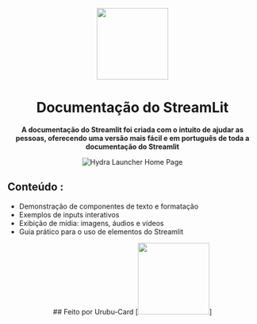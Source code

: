 <div align="center">

[<img src="https://media.datacamp.com/legacy/v1727712679/image_0dd3c66c35.png" width="144"/>](https://documentacaodourubu.streamlit.app)

  <h1 align="center">Documentação do StreamLit</h1>

  <p align="center">
    <strong>A documentação do Streamlit foi criada com o intuito de ajudar as pessoas, oferecendo uma versão mais fácil e em português de toda a documentação do Streamlit</strong>
  </p>



![Hydra Launcher Home Page](https://cdn.discordapp.com/attachments/1126193178295423057/1371484813919387648/image.png?ex=68234e44&is=6821fcc4&hm=1e595fdd44d08459e4066af70dfa3bbf13320cda0ea65a6bec070d4c4f1ba030&)

</div>

## Conteúdo :

- Demonstração de componentes de texto e formatação
- Exemplos de inputs interativos
- Exibição de mídia: imagens, áudios e vídeos
- Guia prático para o uso de elementos do Streamlit


<div align="center">
## Feito por Urubu-Card

<a href="https://github.com/Urubu-Card/streamlitdocument/graphs/contributors">
  [<img src="https://cdn.discordapp.com/attachments/1126193178295423057/1371486549589622806/1c0f30118944ff98d300099d8c683780.gif?ex=68234fe2&is=6821fe62&hm=b4497dfaaa8d10440ee7980efbeda3eb0229dd59d63923bebc32499dea2c9e89&" width="144"/>]
</a>


